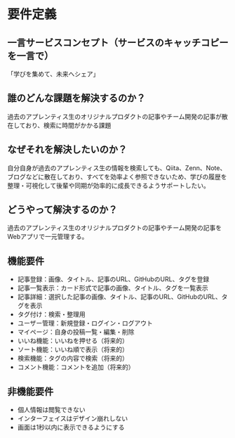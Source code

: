 # 要件定義
## 一言サービスコンセプト（サービスのキャッチコピーを一言で）
「学びを集めて、未来へシェア」
## 誰のどんな課題を解決するのか？
過去のアプレンティス生のオリジナルプロダクトの記事やチーム開発の記事が散在しており、検索に時間がかかる課題
## なぜそれを解決したいのか？
自分自身が過去のアプレンティス生の情報を検索しても、Qiita、Zenn、Note、ブログなどに散在しており、すべてを効率よく参照できないため、学びの履歴を整理・可視化して後輩や同期が効率的に成長できるようサポートしたい。
## どうやって解決するのか？
過去のアプレンティス生のオリジナルプロダクトの記事やチーム開発の記事をWebアプリで一元管理する。
## 機能要件
- 記事登録：画像、タイトル、記事のURL、GitHubのURL、タグを登録
- 記事一覧表示：カード形式で記事の画像、タイトル、タグを一覧表示
- 記事詳細：選択した記事の画像、タイトル、記事のURL、GitHubのURL、タグを表示
- タグ付け：検索・整理用
- ユーザー管理：新規登録・ログイン・ログアウト
- マイページ：自身の投稿一覧・編集・削除
- いいね機能：いいねを押せる（将来的）
- ソート機能：いいね順で表示（将来的）
- 検索機能：タグの内容で検索（将来的）
- コメント機能：コメントを追加（将来的）
## 非機能要件
- 個人情報は閲覧できない
- インターフェイスはデザイン崩れしない
- 画面は1秒以内に表示できるようにする


